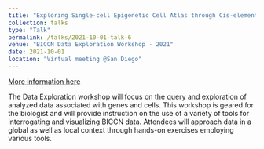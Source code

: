 ```yaml
---
title: "Exploring Single-cell Epigenetic Cell Atlas through Cis-element Atlas (CATlas) web portal"
collection: talks
type: "Talk"
permalink: /talks/2021-10-01-talk-6
venue: "BICCN Data Exploration Workshop - 2021"
date: 2021-10-01
location: "Virtual meeting @San Diego"
---
```


[More information here](https://nemoarchive.org/biccn-omics-workshop/)

The Data Exploration workshop will focus on the query and exploration of analyzed data associated with genes and cells. This workshop is geared for the biologist and will provide instruction on the use of a variety of tools for interrogating and visualizing BICCN data. Attendees will approach data in a global as well as local context through hands-on exercises employing various tools. 

